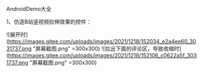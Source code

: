 AndroidDemo大全


1、仿造B站竖视频拉伸效果的控件：

![展开时](https://images.gitee.com/uploads/images/2021/1218/152034_e2a4ee60_3031737.png "屏幕截图.png"  =300x300)
![拉出下面的评论区，导致收缩时](https://images.gitee.com/uploads/images/2021/1218/152106_c0622a5f_3031737.png "屏幕截图.png"  =300x300)